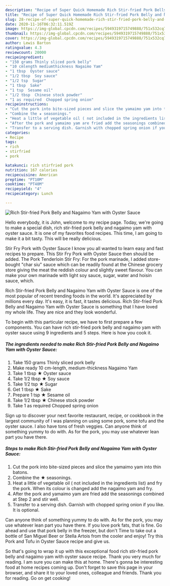 ```yaml
---
description: "Recipe of Super Quick Homemade Rich Stir-fried Pork Belly and Nagaimo Yam with Oyster Sauce"
title: "Recipe of Super Quick Homemade Rich Stir-fried Pork Belly and Nagaimo Yam with Oyster Sauce"
slug: 28-recipe-of-super-quick-homemade-rich-stir-fried-pork-belly-and-nagaimo-yam-with-oyster-sauce
date: 2020-11-16T06:32:11.519Z
image: https://img-global.cpcdn.com/recipes/5949319715749888/751x532cq70/rich-stir-fried-pork-belly-and-nagaimo-yam-with-oyster-sauce-recipe-main-photo.jpg
thumbnail: https://img-global.cpcdn.com/recipes/5949319715749888/751x532cq70/rich-stir-fried-pork-belly-and-nagaimo-yam-with-oyster-sauce-recipe-main-photo.jpg
cover: https://img-global.cpcdn.com/recipes/5949319715749888/751x532cq70/rich-stir-fried-pork-belly-and-nagaimo-yam-with-oyster-sauce-recipe-main-photo.jpg
author: Lewis Barton
ratingvalue: 4.3
reviewcount: 20000
recipeingredient:
- "150 grams Thinly sliced pork belly"
- "10 cmlength mediumthickness Nagaimo Yam"
- "1 tbsp  Oyster sauce"
- "1/2 tbsp  Soy sauce"
- "1/2 tsp  Sugar"
- "1 tbsp  Sake"
- "1 tsp  Sesame oil"
- "1/2 tbsp  Chinese stock powder"
- "1 as required  Chopped spring onion"
recipeinstructions:
- "Cut the pork into bite-sized pieces and slice the yamaimo yam into thin batons."
- "Combine the ★ seasonings."
- "Heat a little of vegetable oil ( not included in the ingredients list) and fry the pork. When its colour is changed add the nagaimo yam and fry."
- "After the pork and yamaimo yam are fried add the seasonings combined at Step 2 and stir well."
- "Transfer to a serving dish. Garnish with chopped spring onion if you like. It is optional."
categories:
- Recipe
tags:
- rich
- stirfried
- pork

katakunci: rich stirfried pork 
nutrition: 167 calories
recipecuisine: American
preptime: "PT10M"
cooktime: "PT40M"
recipeyield: "4"
recipecategory: Lunch

---
```



![Rich Stir-fried Pork Belly and Nagaimo Yam with Oyster Sauce](https://img-global.cpcdn.com/recipes/5949319715749888/751x532cq70/rich-stir-fried-pork-belly-and-nagaimo-yam-with-oyster-sauce-recipe-main-photo.jpg)

Hello everybody, it is John, welcome to my recipe page. Today, we're going to make a special dish, rich stir-fried pork belly and nagaimo yam with oyster sauce. It is one of my favorites food recipes. This time, I am going to make it a bit tasty. This will be really delicious.

Stir Fry Pork with Oyster Sauce I know you all wanted to learn easy and fast recipes to prepare. This Stir Fry Pork with Oyster Sauce then should be added. The Pork Tenderloin Stir Fry: For the pork marinade, I added store-bought &#34;char siu&#34; sauce which can be readily found at the Chinese grocery store giving the meat the reddish colour and slightly sweet flavour. You can make your own marinade with light soy sauce, sugar, water and hoisin sauce, which.

Rich Stir-fried Pork Belly and Nagaimo Yam with Oyster Sauce is one of the most popular of recent trending foods in the world. It's appreciated by millions every day. It's easy, it is fast, it tastes delicious. Rich Stir-fried Pork Belly and Nagaimo Yam with Oyster Sauce is something that I have loved my whole life. They are nice and they look wonderful.


To begin with this particular recipe, we have to first prepare a few components. You can have rich stir-fried pork belly and nagaimo yam with oyster sauce using 9 ingredients and 5 steps. Here is how you cook it.

<!--inarticleads1-->

##### The ingredients needed to make Rich Stir-fried Pork Belly and Nagaimo Yam with Oyster Sauce:

1. Take 150 grams Thinly sliced pork belly
1. Make ready 10 cm-length, medium-thickness Nagaimo Yam
1. Take 1 tbsp ★ Oyster sauce
1. Take 1/2 tbsp ★ Soy sauce
1. Take 1/2 tsp ★ Sugar
1. Get 1 tbsp ★ Sake
1. Prepare 1 tsp ★ Sesame oil
1. Take 1/2 tbsp ★ Chinese stock powder
1. Take 1 as required  Chopped spring onion


Sign up to discover your next favorite restaurant, recipe, or cookbook in the largest community of I was planning on using some pork, some tofu and the oyster sauce. I also have tons of fresh veggies. Can anyone think of something yummy to do with. As for the pork, you may use whatever lean part you have there. 

<!--inarticleads2-->

##### Steps to make Rich Stir-fried Pork Belly and Nagaimo Yam with Oyster Sauce:

1. Cut the pork into bite-sized pieces and slice the yamaimo yam into thin batons.
1. Combine the ★ seasonings.
1. Heat a little of vegetable oil ( not included in the ingredients list) and fry the pork. When its colour is changed add the nagaimo yam and fry.
1. After the pork and yamaimo yam are fried add the seasonings combined at Step 2 and stir well.
1. Transfer to a serving dish. Garnish with chopped spring onion if you like. It is optional.


Can anyone think of something yummy to do with. As for the pork, you may use whatever lean part you have there. If you love pork fats, that is fine. Go ahead and use that pork belly in the freezer, but don&#39;t Time to take out a bottle of San Miguel Beer or Stella Artois from the cooler and enjoy! Try this Pork and Tofu in Oyster Sauce recipe and give us. 

So that's going to wrap it up with this exceptional food rich stir-fried pork belly and nagaimo yam with oyster sauce recipe. Thank you very much for reading. I am sure you can make this at home. There's gonna be interesting food at home recipes coming up. Don't forget to save this page in your browser, and share it to your loved ones, colleague and friends. Thank you for reading. Go on get cooking!
